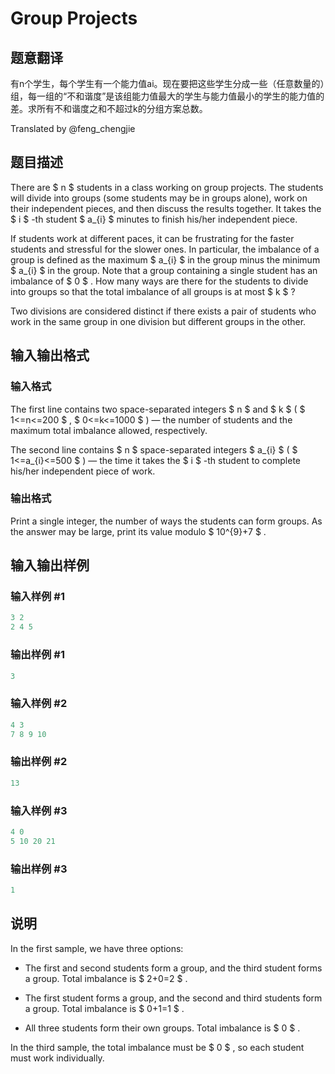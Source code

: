 # Group Projects

## 题意翻译

有n个学生，每个学生有一个能力值ai。现在要把这些学生分成一些（任意数量的）组，每一组的“不和谐度”是该组能力值最大的学生与能力值最小的学生的能力值的差。求所有不和谐度之和不超过k的分组方案总数。

Translated by @feng_chengjie 

## 题目描述

There are $ n $ students in a class working on group projects. The students will divide into groups (some students may be in groups alone), work on their independent pieces, and then discuss the results together. It takes the $ i $ -th student $ a_{i} $ minutes to finish his/her independent piece.

If students work at different paces, it can be frustrating for the faster students and stressful for the slower ones. In particular, the imbalance of a group is defined as the maximum $ a_{i} $ in the group minus the minimum $ a_{i} $ in the group. Note that a group containing a single student has an imbalance of $ 0 $ . How many ways are there for the students to divide into groups so that the total imbalance of all groups is at most $ k $ ?

Two divisions are considered distinct if there exists a pair of students who work in the same group in one division but different groups in the other.

## 输入输出格式

### 输入格式

The first line contains two space-separated integers $ n $ and $ k $ ( $ 1<=n<=200 $ , $ 0<=k<=1000 $ ) — the number of students and the maximum total imbalance allowed, respectively.

The second line contains $ n $ space-separated integers $ a_{i} $ ( $ 1<=a_{i}<=500 $ ) — the time it takes the $ i $ -th student to complete his/her independent piece of work.

### 输出格式

Print a single integer, the number of ways the students can form groups. As the answer may be large, print its value modulo $ 10^{9}+7 $ .

## 输入输出样例

### 输入样例 #1

```cpp
3 2
2 4 5

```
### 输出样例 #1

```cpp
3

```
### 输入样例 #2

```cpp
4 3
7 8 9 10

```
### 输出样例 #2

```cpp
13

```
### 输入样例 #3

```cpp
4 0
5 10 20 21

```
### 输出样例 #3

```cpp
1

```
## 说明

In the first sample, we have three options:

- The first and second students form a group, and the third student forms a group. Total imbalance is $ 2+0=2 $ .

- The first student forms a group, and the second and third students form a group. Total imbalance is $ 0+1=1 $ .

- All three students form their own groups. Total imbalance is $ 0 $ .

In the third sample, the total imbalance must be $ 0 $ , so each student must work individually.

